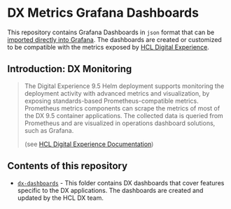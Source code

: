 # DX Metrics Grafana Dashboards

This repository contains Grafana Dashboards in `json` format that can be [imported directly into Grafana](https://grafana.com/docs/grafana/latest/dashboards/export-import/#import-dashboard). The dashboards are created or customized to be compatible with the metrics exposed by [HCL Digital Experience](https://www.hcltechsw.com/dx).

## Introduction: DX Monitoring

> The Digital Experience 9.5 Helm deployment supports monitoring the deployment activity with advanced metrics and visualization, by exposing standards-based Prometheus-compatible metrics. Prometheus metrics components can scrape the metrics of most of the DX 9.5 container applications. The collected data is queried from Prometheus and are visualized in operations dashboard solutions, such as Grafana.  
>  
> (see [HCL Digital Experience Documentation](https://help.hcltechsw.com/digital-experience/9.5/containerization/monitor_helm_deployment_metrics.html))

## Contents of this repository

* [`dx-dashboards`](./dx-dashboards/README.md) - This folder contains DX dashboards that cover features specific to the DX applications. The dashboards are created and updated by the HCL DX team.
